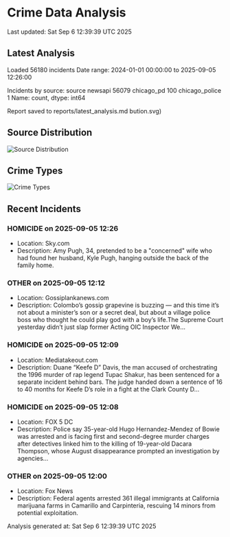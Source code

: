 # Crime Data Analysis
Last updated: Sat Sep  6 12:39:39 UTC 2025

## Latest Analysis

Loaded 56180 incidents
Date range: 2024-01-01 00:00:00 to 2025-09-05 12:26:00

Incidents by source:
source
newsapi           56079
chicago_pd          100
chicago_police        1
Name: count, dtype: int64

Report saved to reports/latest_analysis.md
bution.svg)

## Source Distribution
![Source Distribution](images/source_distribution.svg)

## Crime Types
![Crime Types](images/crime_types.svg)

## Recent Incidents

### HOMICIDE on 2025-09-05 12:26
- Location: Sky.com
- Description: Amy Pugh, 34, pretended to be a "concerned" wife who had found her husband, Kyle Pugh, hanging outside the back of the family home.


### OTHER on 2025-09-05 12:12
- Location: Gossiplankanews.com
- Description: Colombo’s gossip grapevine is buzzing — and this time it’s not about a minister’s son or a secret deal, but about a village police boss who thought he could play god with a boy’s life.The Supreme Court yesterday didn’t just slap former Acting OIC Inspector We…


### HOMICIDE on 2025-09-05 12:09
- Location: Mediatakeout.com
- Description: Duane “Keefe D” Davis, the man accused of orchestrating the 1996 murder of rap legend Tupac Shakur, has been sentenced for a separate incident behind bars. The judge handed down a sentence of 16 to 40 months for Keefe D’s role in a fight at the Clark County D…


### HOMICIDE on 2025-09-05 12:08
- Location: FOX 5 DC
- Description: Police say 35-year-old Hugo Hernandez-Mendez of Bowie was arrested and is facing first and second-degree murder charges after detectives linked him to the killing of 19-year-old Dacara Thompson, whose August disappearance prompted an investigation by agencies…


### OTHER on 2025-09-05 12:00
- Location: Fox News
- Description: Federal agents arrested 361 illegal immigrants at California marijuana farms in Camarillo and Carpinteria, rescuing 14 minors from potential exploitation.

Analysis generated at: Sat Sep  6 12:39:39 UTC 2025
